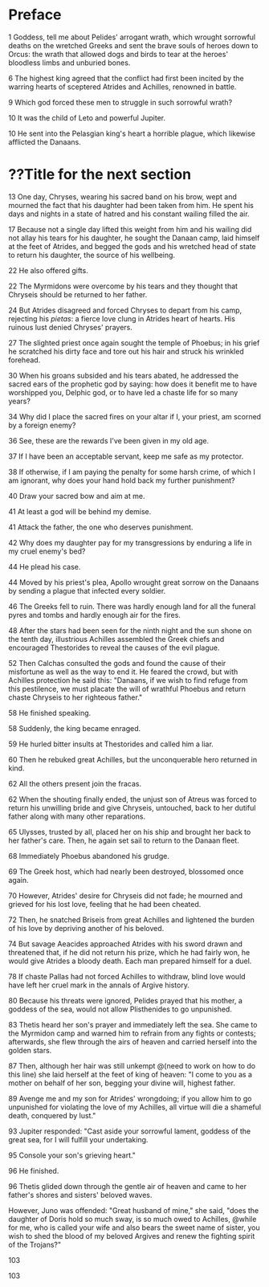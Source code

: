 # Preface

1   Goddess, tell me about Pelides' arrogant wrath, which wrought sorrowful deaths on the wretched Greeks and sent the brave souls of heroes down to Orcus: the wrath that allowed dogs and birds to tear at the heroes' bloodless limbs and unburied bones.

6   The highest king agreed that the conflict had first been incited by the warring hearts of sceptered Atrides and Achilles, renowned in battle.

9   Which god forced these men to struggle in such sorrowful wrath?

10  It was the child of Leto and powerful Jupiter.

10  He sent into the Pelasgian king's heart a horrible plague, which likewise afflicted the Danaans.

# ??Title for the next section
13  One day, Chryses, wearing his sacred band on his brow, wept and mourned the fact that his daughter had been taken from him. He spent his days and nights in a state of hatred and his constant wailing filled the air.

17  Because not a single day lifted this weight from him and his wailing did not allay his tears for his daughter, he sought the Danaan camp, laid himself at the feet of Atrides, and begged the gods and his wretched head of state to return his daughter, the source of his wellbeing.

22  He also offered gifts.

22  The Myrmidons were overcome by his tears and they thought that Chryseis should be returned to her father.

24  But Atrides disagreed and forced Chryses to depart from his camp, rejecting his *pietas*: a fierce love clung in Atrides heart of hearts. His ruinous lust denied Chryses' prayers.

27 The slighted priest once again sought the temple of Phoebus; in his grief he scratched his dirty face and tore out his hair and struck his wrinkled forehead.

30 When his groans subsided and his tears abated, he addressed the sacred ears of the prophetic god by saying: how does it benefit me to have worshipped you, Delphic god, or to have led a chaste life for so many years?

34 Why did I place the sacred fires on your altar if I, your priest, am scorned by a foreign enemy?

36 See, these are the rewards I've been given in my old age.

37 If I have been an acceptable servant, keep me safe as my protector.

38 If otherwise, if I am paying the penalty for some harsh crime, of which I am ignorant, why does your hand hold back my further punishment?

40 Draw your sacred bow and aim at me.

41 At least a god will be behind my demise.

41 Attack the father, the one who deserves punishment.

42 Why does my daughter pay for my transgressions by enduring a life in my cruel enemy's bed?

44 He plead his case.

44 Moved by his priest's plea, Apollo wrought great sorrow on the Danaans by sending a plague that infected every soldier.

46 The Greeks fell to ruin. There was hardly enough land for all the funeral pyres and tombs and hardly enough air for the fires.

48 After the stars had been seen for the ninth night and the sun shone on the tenth day, illustrious Achilles assembled the Greek chiefs and encouraged Thestorides to reveal the causes of the evil plague.

52 Then Calchas consulted the gods and found the cause of their misfortune as well as the way to end it. He feared the crowd, but with Achilles protection he said this: "Danaans, if we wish to find refuge from this pestilence, we must placate the will of wrathful Phoebus and return chaste Chryseis to her righteous father."

58 He finished speaking.

58 Suddenly, the king became enraged.

59 He hurled bitter insults at Thestorides and called him a liar.

60 Then he rebuked great Achilles, but the unconquerable hero returned in kind.

62 All the others present join the fracas.

62 When the shouting finally ended, the unjust son of Atreus was forced to return his unwilling bride and give Chryseis, untouched, back to her dutiful father along with many other reparations.

65 Ulysses, trusted by all, placed her on his ship and brought her back to her father's care. Then, he again set sail to return to the Danaan fleet.

68 Immediately Phoebus abandoned his grudge.

69 The Greek host, which had nearly been destroyed, blossomed once again.

70 However, Atrides' desire for Chryseis did not fade; he mourned and grieved for his lost love, feeling that he had been cheated.

72 Then, he snatched Briseis from great Achilles and lightened the burden of his love by depriving another of his beloved.

74 But savage Aeacides approached Atrides with his sword drawn and threatened that, if he did not return his prize, which he had fairly won, he would give Atrides a bloody death. Each man prepared himself for a duel.

78 If chaste Pallas had not forced Achilles to withdraw, blind love would have left her cruel mark in the annals of Argive history.

80 Because his threats were ignored, Pelides prayed that his mother, a goddess of the sea, would not allow Plisthenides to go unpunished.

83 Thetis heard her son's prayer and immediately left the sea. She came to the Myrmidon camp and warned him to refrain from any fights or contests; afterwards, she flew through the airs of heaven and carried herself into the golden stars.

87 Then, although her hair was still unkempt @(need to work on how to do this line) she laid herself at the feet of king of heaven: "I come to you as a mother on behalf of her son, begging your divine will, highest father.

89 Avenge me and my son for Atrides' wrongdoing; if you allow him to go unpunished for violating the love of my Achilles, all virtue will die a shameful death, conquered by lust."

93 Jupiter responded: "Cast aside your sorrowful lament, goddess of the great sea, for I will fulfill your undertaking.

95 Console your son's grieving heart."

96 He finished.

96 Thetis glided down through the gentle air of heaven and came to her father's shores and sisters' beloved waves.

However, Juno was offended: "Great husband of mine," she said, "does the daughter of Doris hold so much sway, is so much owed to Achilles, @while for me, who is called your wife and also bears the sweet name of sister, you wish to shed the blood of my beloved Argives and renew the fighting spirit of the Trojans?"

103 

103
